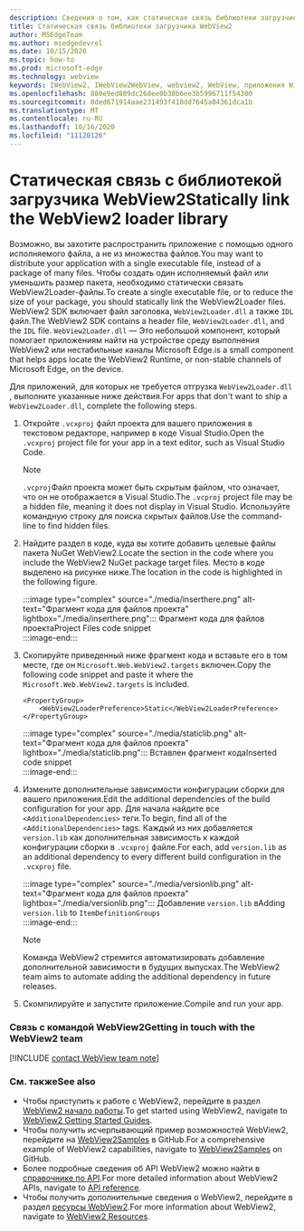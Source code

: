 ```yaml
---
description: Сведения о том, как статическая связь библиотеки загрузчика WebView2.
title: Статическая связь библиотеки загрузчика WebView2
author: MSEdgeTeam
ms.author: msedgedevrel
ms.date: 10/15/2020
ms.topic: how-to
ms.prod: microsoft-edge
ms.technology: webview
keywords: IWebView2, IWebView2WebView, webview2, WebView, приложения Win32, Win32, EDGE, ICoreWebView2, ICoreWebView2Host, элемент управления "веб-браузер", HTML Edge
ms.openlocfilehash: 880e9ed809dc268ee0b30b6ee3b5996711f54300
ms.sourcegitcommit: 0ded671914aae231493f418dd7645a04361dca1b
ms.translationtype: MT
ms.contentlocale: ru-RU
ms.lasthandoff: 10/16/2020
ms.locfileid: "11120126"
---
```

# <span data-ttu-id="c1dc8-104">Статическая связь с библиотекой загрузчика WebView2</span><span class="sxs-lookup"><span data-stu-id="c1dc8-104">Statically link the WebView2 loader library</span></span>  

<span data-ttu-id="c1dc8-105">Возможно, вы захотите распространить приложение с помощью одного исполняемого файла, а не из множества файлов.</span><span class="sxs-lookup"><span data-stu-id="c1dc8-105">You may want to distribute your application with a single executable file, instead of a package of many files.</span></span> <span data-ttu-id="c1dc8-106">Чтобы создать один исполняемый файл или уменьшить размер пакета, необходимо статически связать WebView2Loader-файлы.</span><span class="sxs-lookup"><span data-stu-id="c1dc8-106">To create a single executable file, or to reduce the size of your package, you should statically link the WebView2Loader files.</span></span> <span data-ttu-id="c1dc8-107">WebView2 SDK включает файл заголовка, `WebView2Loader.dll` а также `IDL` файл.</span><span class="sxs-lookup"><span data-stu-id="c1dc8-107">The WebView2 SDK contains a header file, `WebView2Loader.dll`, and the `IDL` file.</span></span> `WebView2Loader.dll` <span data-ttu-id="c1dc8-108">— Это небольшой компонент, который помогает приложениям найти на устройстве среду выполнения WebView2 или нестабильные каналы Microsoft Edge.</span><span class="sxs-lookup"><span data-stu-id="c1dc8-108">is a small component that helps apps locate the WebView2 Runtime, or non-stable channels of Microsoft Edge, on the device.</span></span>  

<span data-ttu-id="c1dc8-109">Для приложений, для которых не требуется отгрузка `WebView2Loader.dll` , выполните указанные ниже действия.</span><span class="sxs-lookup"><span data-stu-id="c1dc8-109">For apps that don't want to ship a `WebView2Loader.dll`, complete the following steps.</span></span>  

1.  <span data-ttu-id="c1dc8-110">Откройте `.vcxproj` файл проекта для вашего приложения в текстовом редакторе, например в коде Visual Studio.</span><span class="sxs-lookup"><span data-stu-id="c1dc8-110">Open the `.vcxproj` project file for your app in a text editor, such as Visual Studio Code.</span></span>  
    
    > [!NOTE]
    > <span data-ttu-id="c1dc8-111">`.vcproj`Файл проекта может быть скрытым файлом, что означает, что он не отображается в Visual Studio.</span><span class="sxs-lookup"><span data-stu-id="c1dc8-111">The `.vcproj` project file may be a hidden file, meaning it does not display in Visual Studio.</span></span>  <span data-ttu-id="c1dc8-112">Используйте командную строку для поиска скрытых файлов.</span><span class="sxs-lookup"><span data-stu-id="c1dc8-112">Use the command-line to find hidden files.</span></span>  
    
1.  <span data-ttu-id="c1dc8-113">Найдите раздел в коде, куда вы хотите добавить целевые файлы пакета NuGet WebView2.</span><span class="sxs-lookup"><span data-stu-id="c1dc8-113">Locate the section in the code where you include the WebView2 NuGet package target files.</span></span>  <span data-ttu-id="c1dc8-114">Место в коде выделено на рисунке ниже.</span><span class="sxs-lookup"><span data-stu-id="c1dc8-114">The location in the code is highlighted in the following figure.</span></span>  

    :::image type="complex" source="./media/inserthere.png" alt-text="Фрагмент кода для файлов проекта" lightbox="./media/inserthere.png":::
       <span data-ttu-id="c1dc8-116">Фрагмент кода для файлов проекта</span><span class="sxs-lookup"><span data-stu-id="c1dc8-116">Project Files code snippet</span></span>   
    :::image-end:::  
  
1.  <span data-ttu-id="c1dc8-117">Скопируйте приведенный ниже фрагмент кода и вставьте его в том месте, где он `Microsoft.Web.WebView2.targets` включен.</span><span class="sxs-lookup"><span data-stu-id="c1dc8-117">Copy the following code snippet and paste it where the `Microsoft.Web.WebView2.targets` is included.</span></span>  

    ```xaml
    <PropertyGroup> 
        <WebView2LoaderPreference>Static</WebView2LoaderPreference> 
    </PropertyGroup>
    ```
      
    :::image type="complex" source="./media/staticlib.png" alt-text="Фрагмент кода для файлов проекта" lightbox="./media/staticlib.png":::
       <span data-ttu-id="c1dc8-119">Вставлен фрагмент кода</span><span class="sxs-lookup"><span data-stu-id="c1dc8-119">Inserted code snippet</span></span>  
    :::image-end:::  
    
1.  <span data-ttu-id="c1dc8-120">Измените дополнительные зависимости конфигурации сборки для вашего приложения.</span><span class="sxs-lookup"><span data-stu-id="c1dc8-120">Edit the additional dependencies of the build configuration for your app.</span></span>  <span data-ttu-id="c1dc8-121">Для начала найдите все `<AdditionalDependencies>` теги.</span><span class="sxs-lookup"><span data-stu-id="c1dc8-121">To begin, find all of the `<AdditionalDependencies>` tags.</span></span> <span data-ttu-id="c1dc8-122">Каждый из них добавляется `version.lib` как дополнительная зависимость к каждой конфигурации сборки в `.vcxproj` файле.</span><span class="sxs-lookup"><span data-stu-id="c1dc8-122">For each, add `version.lib` as an additional dependency to every different build configuration in the `.vcxproj` file.</span></span>  
    
    :::image type="complex" source="./media/versionlib.png" alt-text="Фрагмент кода для файлов проекта" lightbox="./media/versionlib.png":::
       <span data-ttu-id="c1dc8-124">Добавление `version.lib` в</span><span class="sxs-lookup"><span data-stu-id="c1dc8-124">Adding `version.lib` to</span></span> `ItemDefinitionGroups`  
    :::image-end:::  
    
    > [!NOTE]
    > <span data-ttu-id="c1dc8-125">Команда WebView2 стремится автоматизировать добавление дополнительной зависимости в будущих выпусках.</span><span class="sxs-lookup"><span data-stu-id="c1dc8-125">The WebView2 team aims to automate adding the additional dependency in future releases.</span></span>  
    
1. <span data-ttu-id="c1dc8-126">Скомпилируйте и запустите приложение.</span><span class="sxs-lookup"><span data-stu-id="c1dc8-126">Compile and run your app.</span></span>

### <span data-ttu-id="c1dc8-127">Связь с командой WebView2</span><span class="sxs-lookup"><span data-stu-id="c1dc8-127">Getting in touch with the WebView2 team</span></span>  

[!INCLUDE [contact WebView team note](../includes/contact-webview-team-note.md)]  

### <span data-ttu-id="c1dc8-128">См. также</span><span class="sxs-lookup"><span data-stu-id="c1dc8-128">See also</span></span>  

*   <span data-ttu-id="c1dc8-129">Чтобы приступить к работе с WebView2, перейдите в раздел [WebView2 начало работы][Webview2MainGettingStarted].</span><span class="sxs-lookup"><span data-stu-id="c1dc8-129">To get started using WebView2, navigate to [WebView2 Getting Started Guides][Webview2MainGettingStarted].</span></span>  
*   <span data-ttu-id="c1dc8-130">Чтобы получить исчерпывающий пример возможностей WebView2, перейдите на [WebView2Samples][GithubMicrosoftedgeWebview2samples] в GitHub.</span><span class="sxs-lookup"><span data-stu-id="c1dc8-130">For a comprehensive example of WebView2 capabilities, navigate to [WebView2Samples][GithubMicrosoftedgeWebview2samples] on GitHub.</span></span>
*   <span data-ttu-id="c1dc8-131">Более подробные сведения об API WebView2 можно найти в [справочнике по API][Webview2ApiReference].</span><span class="sxs-lookup"><span data-stu-id="c1dc8-131">For more detailed information about WebView2 APIs, navigate to [API reference][Webview2ApiReference].</span></span>
*   <span data-ttu-id="c1dc8-132">Чтобы получить дополнительные сведения о WebView2, перейдите в раздел [ресурсы WebView2][Webview2MainNextSteps].</span><span class="sxs-lookup"><span data-stu-id="c1dc8-132">For more information about WebView2, navigate to [WebView2 Resources][Webview2MainNextSteps].</span></span>

<!-- links -->  

[DevtoolsGuideChromiumMain]: ../../devtools-guide-chromium.md "Инструменты разработчика Microsoft EDGE (Chromium) | Документы Microsoft"  

[Webview2ApiReference]: ../webview2-api-reference.md "Справочник по API Microsoft Edge WebView2 | Документы Microsoft"  
[Webview2MainNextSteps]: ../index.md#next-steps "Дальнейшие действия — введение в Microsoft Edge WebView2 (Предварительная версия) | Документы Microsoft"  
[Webview2MainGettingStarted]: ../index.md#getting-started "Приступая к работе: знакомство с Microsoft Edge WebView2 (Предварительная версия) | Документы Microsoft"  

[GithubMicrosoftedgeWebviewfeedbackMain]: https://github.com/MicrosoftEdge/WebViewFeedback "WebView Feedback-MicrosoftEdge/WebViewFeedback | GitHub"  
[GithubMicrosoftedgeWebview2samples]: https://github.com/MicrosoftEdge/WebView2Samples "WebView2 Samples-MicrosoftEdge/WebView2Samples | GitHub"  

[GithubMicrosoftVscodeJSDebugWhatsNew]: https://github.com/microsoft/vscode-js-debug#whats-new "Новые возможности -Отладчик JavaScript для Visual Studio Code-Microsoft/vscode-JS-Debug | GitHub"  

[GithubMicrosoftVscodeEdgeDebug2ReadmeChromiumWebviewApplications]: https://github.com/microsoft/vscode-edge-debug2/blob/master/README.md#microsoft-edge-chromium-webview-applications "Microsoft EDGE (Chromium) WebView Applications-Debugger (код Visual Studio) — отладчик для Microsoft Edge-Microsoft/vscode-Edge-debug2 | GitHub"  
